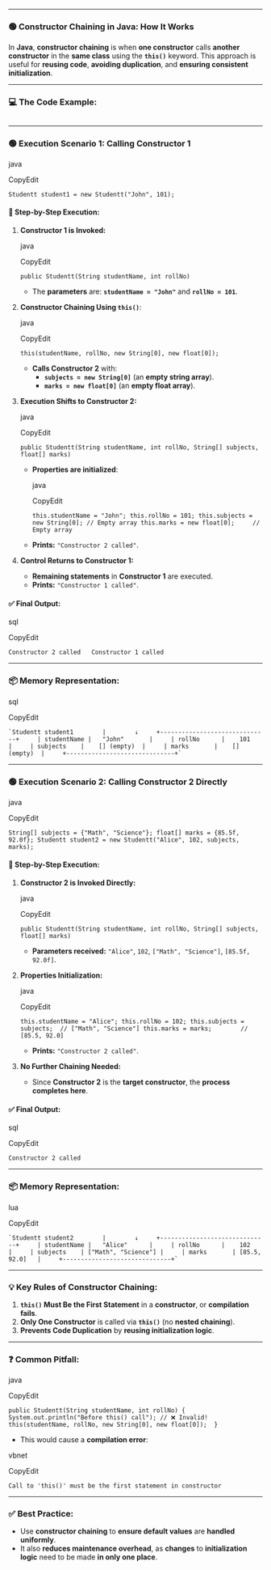 

---


### 🟢 **Constructor Chaining in Java: How It Works**

In **Java**, **constructor chaining** is when **one constructor** calls **another constructor** in the **same class** using the **`this()`** keyword. This approach is useful for **reusing code**, **avoiding duplication**, and **ensuring consistent initialization**.

---

### 💻 **The Code Example:**

```java

```

---

### 🟢 **Execution Scenario 1: Calling Constructor 1**

java

CopyEdit

`Studentt student1 = new Studentt("John", 101);`

#### 📂 **Step-by-Step Execution:**

1. **Constructor 1 is Invoked:**
    
    java
    
    CopyEdit
    
    `public Studentt(String studentName, int rollNo)`
    
    - The **parameters** are: **`studentName = "John"`** and **`rollNo = 101`**.
2. **Constructor Chaining Using `this()`**:
    
    java
    
    CopyEdit
    
    `this(studentName, rollNo, new String[0], new float[0]);`
    
    - **Calls Constructor 2** with:
        - **`subjects = new String[0]`** (an **empty string array**).
        - **`marks = new float[0]`** (an **empty float array**).
3. **Execution Shifts to Constructor 2:**
    
    java
    
    CopyEdit
    
    `public Studentt(String studentName, int rollNo, String[] subjects, float[] marks)`
    
    - **Properties are initialized**:
        
        java
        
        CopyEdit
        
        `this.studentName = "John"; this.rollNo = 101; this.subjects = new String[0]; // Empty array this.marks = new float[0];     // Empty array`
        
    - **Prints:** `"Constructor 2 called"`.
4. **Control Returns to Constructor 1:**
    
    - **Remaining statements** in **Constructor 1** are executed.
    - **Prints:** `"Constructor 1 called"`.

#### ✅ **Final Output:**

sql

CopyEdit

`Constructor 2 called   Constructor 1 called`

---

### 📦 **Memory Representation:**

sql

CopyEdit

    `Studentt student1        |        ↓     +------------------------------+     | studentName |   "John"       |     | rollNo      |    101         |     | subjects    |    [] (empty)  |     | marks       |    [] (empty)  |     +------------------------------+`

---

### 🟢 **Execution Scenario 2: Calling Constructor 2 Directly**

java

CopyEdit

`String[] subjects = {"Math", "Science"}; float[] marks = {85.5f, 92.0f}; Studentt student2 = new Studentt("Alice", 102, subjects, marks);`

#### 📂 **Step-by-Step Execution:**

1. **Constructor 2 is Invoked Directly:**
    
    java
    
    CopyEdit
    
    `public Studentt(String studentName, int rollNo, String[] subjects, float[] marks)`
    
    - **Parameters received:** `"Alice"`, `102`, `["Math", "Science"]`, `[85.5f, 92.0f]`.
2. **Properties Initialization:**
    
    java
    
    CopyEdit
    
    `this.studentName = "Alice"; this.rollNo = 102; this.subjects = subjects;  // ["Math", "Science"] this.marks = marks;        // [85.5, 92.0]`
    
    - **Prints:** `"Constructor 2 called"`.
3. **No Further Chaining Needed:**
    
    - Since **Constructor 2** is the **target constructor**, the **process completes here**.

#### ✅ **Final Output:**

sql

CopyEdit

`Constructor 2 called`

---

### 📦 **Memory Representation:**

lua

CopyEdit

    `Studentt student2        |        ↓     +------------------------------+     | studentName |   "Alice"      |     | rollNo      |    102         |     | subjects    | ["Math", "Science"] |     | marks       | [85.5, 92.0]   |     +------------------------------+`

---

### 💡 **Key Rules of Constructor Chaining:**

1. **`this()` Must Be the First Statement** in a **constructor**, or **compilation fails**.
2. **Only One Constructor** is called via **`this()`** (no **nested chaining**).
3. **Prevents Code Duplication** by **reusing initialization logic**.

---

### ❓ **Common Pitfall:**

java

CopyEdit

`public Studentt(String studentName, int rollNo) {     System.out.println("Before this() call"); // ❌ Invalid!     this(studentName, rollNo, new String[0], new float[0]);  }`

- This would cause a **compilation error**:

vbnet

CopyEdit

`Call to 'this()' must be the first statement in constructor`

---

### ✅ **Best Practice:**

- Use **constructor chaining** to **ensure default values** are **handled uniformly**.
- It also **reduces maintenance overhead**, as **changes** to **initialization logic** need to be made **in only one place**.